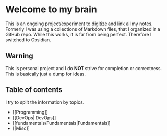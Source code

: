 # Welcome to my brain
This is an ongoing project/experiment to digitize and link all my notes. Formerly I was using a collections of Markdown files, that I organized in a GitHub repo. While this works, it is far from being perfect. Therefore I switched to Obsidian. 

## Warning
This is personal project and I do **NOT** strive for completion or correctness. This is basically just a dump for ideas.

## Table of contents
I try to split the information by topics. 

- [[Programming]]
- [[DevOps| DevOps]]
- [[fundamentals/Fundamentals|Fundamentals]]
- [[Misc]]